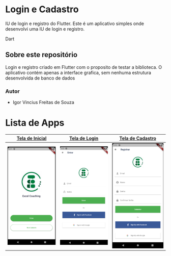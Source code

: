 # Login e Cadastro
IU de login e registro do Flutter. Este é um aplicativo simples onde desenvolvi uma IU de login e registro.

Dart
## Sobre este repositório
Login e registro criado em Flutter com o proposito de testar a biblioteca. O aplicativo contém apenas a interface grafica, sem nenhuma estrutura desenvolvida de banco de dados

### Autor

* Igor Vincius Freitas de Souza
 
# Lista de Apps

 | [**Tela de Inicial**](https://github.com/igor1043/Projetos-em-Flutter/tree/main/LoginAndRegisterV1-Flutter-master)      | [**Tela de Login**](https://github.com/igor1043/Projetos-em-Flutter/tree/main/LoginAndRegisterV1-Flutter-master)     | [**Tela de Cadastro**](https://github.com/igor1043/Projetos-em-Flutter/tree/main/LoginAndRegisterV1-Flutter-master)      |
|------------|-------------| -------------|
|  <img src="https://github.com/igor1043/Projetos-em-Flutter/blob/main/LoginAndRegisterV1-Flutter-master/Demo/Screenshot_1.png" width="250"> |  <img src="https://github.com/igor1043/Projetos-em-Flutter/blob/main/LoginAndRegisterV1-Flutter-master/Demo/Screenshot_2.png" width="250"> |    <img src="https://github.com/igor1043/Projetos-em-Flutter/blob/main/LoginAndRegisterV1-Flutter-master/Demo/Screenshot_3.png" width="250"> |  
